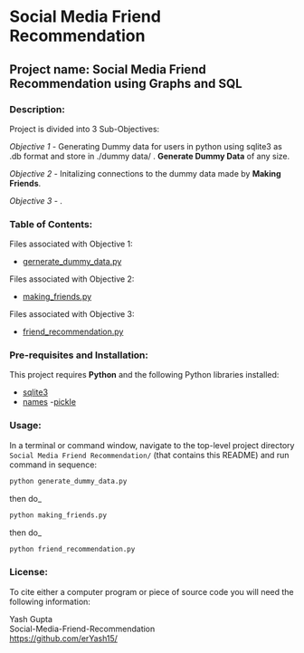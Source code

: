 # Social Media Friend Recommendation

## Project name: Social Media Friend Recommendation using Graphs and SQL

### Description: 

Project is divided into 3 Sub-Objectives:

_Objective 1_ - Generating Dummy data for users in python using sqlite3 as .db format and store in ./dummy data/ . **Generate Dummy Data** of any size.

_Objective 2_ - Initalizing connections to the dummy data made by **Making Friends**.

_Objective 3_ -  .

### Table of Contents:

Files associated with Objective 1:

- [gernerate_dummy_data.py](https://github.com/erYash15)

Files associated with Objective 2:

- [making_friends.py](https://github.com/erYash15)

Files associated with Objective 3:

- [friend_recommendation.py](https://github.com/erYash15)

### Pre-requisites and Installation:
This project requires **Python** and the following Python libraries installed:

- [sqlite3](https://docs.python.org/3/library/sqlite3.html)
- [names](https://pypi.org/project/names/)
-[pickle](https://docs.python.org/3/library/pickle.html#:~:text=%E2%80%9CPickling%E2%80%9D%20is%20the%20process%20whereby,back%20into%20an%20object%20hierarchy.)

### Usage:

In a terminal or command window, navigate to the top-level project directory `Social Media Friend Recommendation/` (that contains this README) and run command in sequence:

```bash
python generate_dummy_data.py
```

then do_
```bash
python making_friends.py
```

then do_
```bash
python friend_recommendation.py
```
 

### License:

To cite either a computer program or piece of source code you will need the following information:

Yash Gupta<br />Social-Media-Friend-Recommendation
<br />https://github.com/erYash15/

